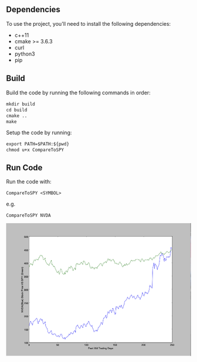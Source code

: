## Dependencies

To use the project, you'll need to install the following dependencies:
- c++11
- cmake >= 3.6.3
- curl
- python3
- pip

## Build

Build the code by running the following commands in order:
```
mkdir build
cd build
cmake ..
make
```

Setup the code by running:
```
export PATH=$PATH:${pwd}
chmod u+x CompareToSPY
```

## Run Code

Run the code with:
```
CompareToSPY <SYMBOL>
```

e.g.
```
CompareToSPY NVDA
```
![Example Pic](image.png)